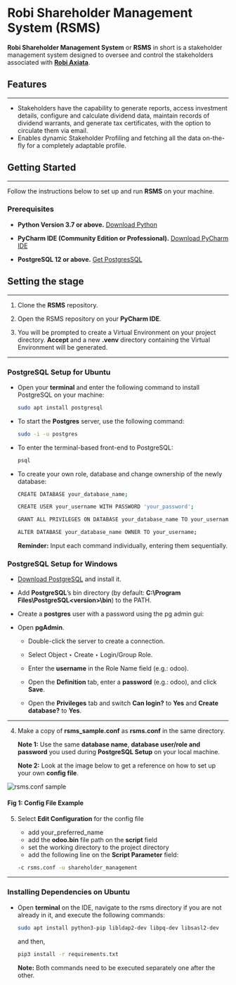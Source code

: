 # Robi Shareholder Management System (RSMS)

**Robi Shareholder Management System** or **RSMS** in short is a stakeholder management system designed to oversee and control the stakeholders associated with **<a href="https://www.robi.com.bd/en">Robi Axiata</a>**.

## Features

-------------------------

- Stakeholders have the capability to generate reports, access investment details, configure and calculate dividend data, maintain records of dividend warrants, and generate tax certificates, with the option to circulate them via email.
- Enables dynamic Stakeholder Profiling and fetching all the data on-the-fly for a completely adaptable profile.
## Getting Started

-------------------------

Follow the instructions below to set up and run **RSMS** on your machine.

### Prerequisites

- **Python Version 3.7 or above.** [Download Python](https://www.python.org/downloads/)

- **PyCharm IDE (Community Edition or Professional).** [Download PyCharm IDE](https://www.jetbrains.com/pycharm/)
  
- **PostgreSQL 12 or above.** [Get PostgresSQL](https://www.postgresql.org/)


## Setting the stage

-------------------------

1. Clone the **RSMS** repository.


2. Open the RSMS repository on your **PyCharm IDE**.


3. You will be prompted to create a Virtual Environment on your project directory. **Accept** and a new **.venv** directory containing the Virtual Environment will be generated.


-------------------------

### PostgreSQL Setup for Ubuntu

- Open your **terminal** and enter the following command to install PostgreSQL on your machine:
    
    ```bash
    sudo apt install postgresql
    ```
- To start the **Postgres** server, use the following command:

    ```bash
    sudo -i -u postgres
    ```

- To enter the terminal-based front-end to PostgreSQL:
    ```bash
    psql
    ```
- To create your own role, database and change ownership of the newly database:

    ```bash
    CREATE DATABASE your_database_name;
    ```
    ```bash
    CREATE USER your_username WITH PASSWORD 'your_password';
    ```
    ```bash
    GRANT ALL PRIVILEGES ON DATABASE your_database_name TO your_username;
    ```
    ```bash
    ALTER DATABASE your_database_name OWNER TO your_username;
    ```
    **Reminder:** Input each command individually, entering them sequentially.

### PostgreSQL Setup for Windows

- [Download PostgreSQL](https://www.postgresql.org/download/windows/) and install it.

- Add **PostgreSQL**’s bin directory (by default: **C:\Program Files\PostgreSQL\<version>\bin**) to the PATH.

- Create a **postgres** user with a password using the pg admin gui:

- Open **pgAdmin**.

  - Double-click the server to create a connection.

  - Select Object ‣ Create ‣ Login/Group Role.

  - Enter the **username** in the Role Name field (e.g.: odoo).

  - Open the **Definition** tab, enter a **password** (e.g.: odoo), and click **Save**.

  - Open the **Privileges** tab and switch **Can login?** to **Yes** and **Create database?** to **Yes**.

-------------------------
4. Make a copy of **rsms_sample.conf** as **rsms.conf** in the same directory.

    **Note 1:** Use the same **database name**, **database user/role and password** you used during **PostgreSQL Setup** on your local machine.

    **Note 2:** Look at the image below to get a reference on how to set up your own **config file**.


![rsms.conf sample](https://i.ibb.co/vhSrjq3/Screenshot-from-2023-12-14-11-05-28.png)


#### Fig 1: Config File Example

5. Select **Edit Configuration** for the config file
    - add your_preferred_name
    - add the **odoo.bin** file path on the **script** field
    - set the working directory to the project directory
    - add the following line on the **Script Parameter** field:

    ```bash
    -c rsms.conf -u shareholder_management
    ```
-------------------------

### Installing Dependencies on Ubuntu
- Open **terminal** on the IDE, navigate to the rsms directory if you are not already in it, and execute the following commands:
    ```bash
    sudo apt install python3-pip libldap2-dev libpq-dev libsasl2-dev
    ```
   and then,
    ```bash
    pip3 install -r requirements.txt
    ```
   **Note:** Both commands need to be executed separately one after the other.

